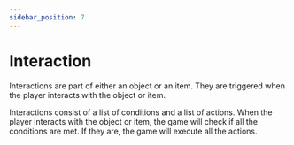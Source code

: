 ```yaml
---
sidebar_position: 7
---
```


# Interaction

Interactions are part of either an object or an item. They are triggered when the player interacts with the object or item.

Interactions consist of a list of conditions and a list of actions. When the player interacts with the object or item, the game will check if all the conditions are met. If they are, the game will execute all the actions.